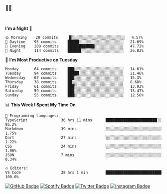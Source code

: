 ### 🤙🍺

<!-- <a href="https://github-readme-stats.vercel.app/api?username=hzak2xx&count_private=true&show_icons=true&theme=dracula">
  <img align="center" src="https://github-readme-stats.vercel.app/api?username=hzak2xx&count_private=true&show_icons=true&theme=dracula" />
</a>
</br> -->
</br>

<!--START_SECTION:waka-->
**I'm a Night 🦉** 

```text
🌞 Morning    20 commits     █░░░░░░░░░░░░░░░░░░░░░░░░   4.57% 
🌆 Daytime    95 commits     █████░░░░░░░░░░░░░░░░░░░░   21.69% 
🌃 Evening    209 commits    ████████████░░░░░░░░░░░░░   47.72% 
🌙 Night      114 commits    ██████░░░░░░░░░░░░░░░░░░░   26.03%

```
📅 **I'm Most Productive on Tuesday** 

```text
Monday       64 commits     ███░░░░░░░░░░░░░░░░░░░░░░   14.61% 
Tuesday      94 commits     █████░░░░░░░░░░░░░░░░░░░░   21.46% 
Wednesday    67 commits     ███░░░░░░░░░░░░░░░░░░░░░░   15.3% 
Thursday     38 commits     ██░░░░░░░░░░░░░░░░░░░░░░░   8.68% 
Friday       61 commits     ███░░░░░░░░░░░░░░░░░░░░░░   13.93% 
Saturday     59 commits     ███░░░░░░░░░░░░░░░░░░░░░░   13.47% 
Sunday       55 commits     ███░░░░░░░░░░░░░░░░░░░░░░   12.56%

```


📊 **This Week I Spent My Time On** 

```text
💬 Programming Languages: 
TypeScript               36 hrs 11 mins      ███████████████████████░░   95.2% 
Markdown                 39 mins             ░░░░░░░░░░░░░░░░░░░░░░░░░   1.75% 
Dart                     27 mins             ░░░░░░░░░░░░░░░░░░░░░░░░░   1.22% 
CSS                      24 mins             ░░░░░░░░░░░░░░░░░░░░░░░░░   1.06% 
JSON                     7 mins              ░░░░░░░░░░░░░░░░░░░░░░░░░   0.34%

🔥 Editors: 
VS Code                  38 hrs 1 min        █████████████████████████   100.0%

```


<!--END_SECTION:waka-->

[![GitHub Badge](https://img.shields.io/badge/GitHub-100000?style=for-the-badge&logo=github&logoColor=white)](https://github.com/hzak2xx)
[![Spotify Badge](https://img.shields.io/badge/Spotify-1ED760?&style=for-the-badge&logo=spotify&logoColor=white)](https://open.spotify.com/user/uf90s6sbbh75a1mt44clkhkvf)
[![Twitter Badge](https://img.shields.io/badge/Twitter-1DA1F2?style=for-the-badge&logo=twitter&logoColor=white)](https://twitter.com/hzak2xx)
[![Instagram Badge](https://img.shields.io/badge/Instagram-E4405F?style=for-the-badge&logo=instagram&logoColor=white)](https://www.instagram.com/hzak2xx/)
